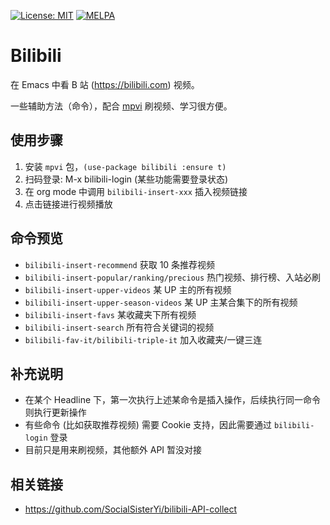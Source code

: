 [![License: MIT](https://img.shields.io/badge/License-MIT-blue.svg)](https://opensource.org/licenses/MIT)
[![MELPA](https://melpa.org/packages/bilibili-badge.svg)](https://melpa.org/#/bilibili)

# Bilibili

在 Emacs 中看 B 站 (https://bilibili.com) 视频。

一些辅助方法（命令），配合 [mpvi](https://github.com/lorniu/mpvi) 刷视频、学习很方便。

## 使用步骤

 1. 安装 `mpvi` 包，`(use-package bilibili :ensure t)`
 2. 扫码登录: M-x bilibili-login (某些功能需要登录状态)
 3. 在 org mode 中调用 `bilibili-insert-xxx` 插入视频链接
 4. 点击链接进行视频播放

## 命令预览

- `bilibili-insert-recommend` 获取 10 条推荐视频
- `bilibili-insert-popular/ranking/precious` 热门视频、排行榜、入站必刷
- `bilibili-insert-upper-videos` 某 UP 主的所有视频
- `bilibili-insert-upper-season-videos` 某 UP 主某合集下的所有视频
- `bilibili-insert-favs` 某收藏夹下所有视频
- `bilibili-insert-search` 所有符合关键词的视频
- `bilibili-fav-it/bilibili-triple-it` 加入收藏夹/一键三连

## 补充说明

- 在某个 Headline 下，第一次执行上述某命令是插入操作，后续执行同一命令则执行更新操作
- 有些命令 (比如获取推荐视频) 需要 Cookie 支持，因此需要通过 `bilibili-login` 登录
- 目前只是用来刷视频，其他额外 API 暂没对接

## 相关链接

- https://github.com/SocialSisterYi/bilibili-API-collect
